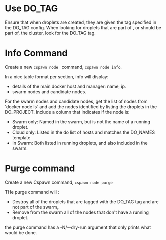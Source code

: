 
# Use DO_TAG

Ensure that when droplets are created, they are given the tag specified in the
DO_TAG config. When looking for droplets that are part of , or should be part
of, the cluster, look for the DO_TAG tag. 

# Info Command

Create a new `cspawn node ` command, `cspawn node info`. 

In a nice table format per section, info will display: 

- details of the main docker host and manager: name, ip. 
- swarm nodes and candidate nodes. 

For the swarm nodes and candidate nodes, get the list of nodes from 'docker node ls` and add the nodes identified by listing the droplets in the DO_PROJECT. Include a column that indicates if the node is:

- Swarm only: Named in the swarm, but is not the name of a running droplet. 
- Cloud only: Listed in the do list of hosts and matches the DO_NAMES template 
- In Swarm: Both listed in running droplets, and also included in the swarm. 


# Purge command

Create a new Cspawn command, `cspawn node purge`

THe purge command will :

* Destroy all of the droplets that are tagged with the DO_TAG tag and are not
part of the swarm,.
* Remove from the swarm all of the nodes that don't have a running droplet. 

the purge command has a -N/--dry-run argument that only prints what would be done. 

